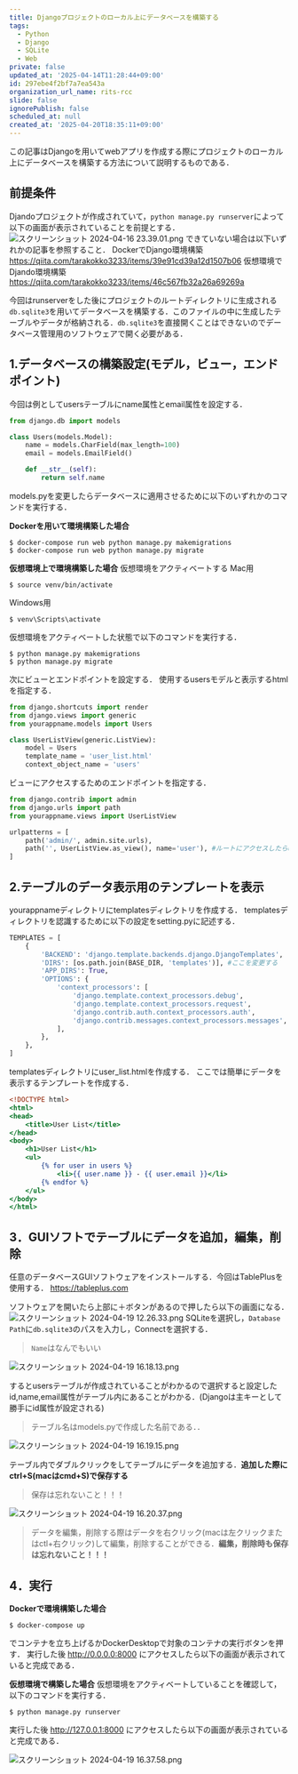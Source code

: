 ```yaml
---
title: Djangoプロジェクトのローカル上にデータベースを構築する
tags:
  - Python
  - Django
  - SQLite
  - Web
private: false
updated_at: '2025-04-14T11:28:44+09:00'
id: 297ebe4f2bf7a7ea543a
organization_url_name: rits-rcc
slide: false
ignorePublish: false
scheduled_at: null
created_at: '2025-04-20T18:35:11+09:00'
---
```

この記事はDjangoを用いてwebアプリを作成する際にプロジェクトのローカル上にデータベースを構築する方法について説明するものである．

## 前提条件
Djandoプロジェクトが作成されていて，`python manage.py runserver`によって以下の画面が表示されていることを前提とする．
![スクリーンショット 2024-04-16 23.39.01.png](https://qiita-image-store.s3.ap-northeast-1.amazonaws.com/0/3757442/6dde9003-9eb4-8224-3ccc-b80c54090f95.png)
できていない場合は以下いずれかの記事を参照すること．
DockerでDjango環境構築
https://qiita.com/tarakokko3233/items/39e91cd39a12d1507b06
仮想環境でDjando環境構築
https://qiita.com/tarakokko3233/items/46c567fb32a26a69269a

今回はrunserverをした後にプロジェクトのルートディレクトリに生成される`db.sqlite3`を用いてデータベースを構築する．このファイルの中に生成したテーブルやデータが格納される．`db.sqlite3`を直接開くことはできないのでデータベース管理用のソフトウェアで開く必要がある．


## 1.データベースの構築設定(モデル，ビュー，エンドポイント)
今回は例としてusersテーブルにname属性とemail属性を設定する．
```models.py
from django.db import models

class Users(models.Model):
    name = models.CharField(max_length=100)
    email = models.EmailField()

    def __str__(self):
        return self.name

```
models.pyを変更したらデータベースに適用させるために以下のいずれかのコマンドを実行する．

**Dockerを用いて環境構築した場合**
```
$ docker-compose run web python manage.py makemigrations
$ docker-compose run web python manage.py migrate
```
**仮想環境上で環境構築した場合**
仮想環境をアクティベートする
Mac用
```
$ source venv/bin/activate
```
Windows用
```
$ venv\Scripts\activate
```
仮想環境をアクティベートした状態で以下のコマンドを実行する．
```
$ python manage.py makemigrations
$ python manage.py migrate
```
次にビューとエンドポイントを設定する．
使用するusersモデルと表示するhtmlを指定する．
```views.py
from django.shortcuts import render
from django.views import generic
from yourappname.models import Users

class UserListView(generic.ListView):
    model = Users
    template_name = 'user_list.html'
    context_object_name = 'users'

```
ビューにアクセスするためのエンドポイントを指定する．
```urls.py
from django.contrib import admin
from django.urls import path
from yourappname.views import UserListView

urlpatterns = [
    path('admin/', admin.site.urls),
    path('', UserListView.as_view(), name='user'), #ルートにアクセスしたらuser_list.htmlにアクセスする
]

```
## 2.テーブルのデータ表示用のテンプレートを表示
yourappnameディレクトリにtemplatesディレクトリを作成する．
templatesディレクトリを認識するために以下の設定をsetting.pyに記述する．
```setting.py
TEMPLATES = [
    {
        'BACKEND': 'django.template.backends.django.DjangoTemplates',
        'DIRS': [os.path.join(BASE_DIR, 'templates')], #ここを変更する
        'APP_DIRS': True,
        'OPTIONS': {
            'context_processors': [
                'django.template.context_processors.debug',
                'django.template.context_processors.request',
                'django.contrib.auth.context_processors.auth',
                'django.contrib.messages.context_processors.messages',
            ],
        },
    },
]
```
templatesディレクトリにuser_list.htmlを作成する．
ここでは簡単にデータを表示するテンプレートを作成する．
```user_list.html
<!DOCTYPE html>
<html>
<head>
    <title>User List</title>
</head>
<body>
    <h1>User List</h1>
    <ul>
        {% for user in users %}
            <li>{{ user.name }} - {{ user.email }}</li>
        {% endfor %}
    </ul>
</body>
</html>

```


## 3．GUIソフトでテーブルにデータを追加，編集，削除
任意のデータベースGUIソフトウェアをインストールする．今回はTablePlusを使用する．
https://tableplus.com

ソフトウェアを開いたら上部に＋ボタンがあるので押したら以下の画面になる．
![スクリーンショット 2024-04-19 12.26.33.png](https://qiita-image-store.s3.ap-northeast-1.amazonaws.com/0/3757442/75c2a78d-ba70-3e41-e141-8a1443e5b7bb.png)
SQLiteを選択し，`Database Path`に`db.sqlite3`のパスを入力し，Connectを選択する．
>`Name`はなんでもいい

![スクリーンショット 2024-04-19 16.18.13.png](https://qiita-image-store.s3.ap-northeast-1.amazonaws.com/0/3757442/fe6b0c91-5db7-570b-ca8a-6530945771d6.png)


するとusersテーブルが作成されていることがわかるので選択すると設定したid,name,email属性がテーブル内にあることがわかる．(Djangoは主キーとして勝手にid属性が設定される)
>テーブル名はmodels.pyで作成した名前である．．

![スクリーンショット 2024-04-19 16.19.15.png](https://qiita-image-store.s3.ap-northeast-1.amazonaws.com/0/3757442/ebd2c6dd-9d8d-ba40-6b31-faa56855f060.png)


テーブル内でダブルクリックをしてテーブルにデータを追加する．**追加した際にctrl+S(macはcmd+S)で保存する**
>保存は忘れないこと！！！

![スクリーンショット 2024-04-19 16.20.37.png](https://qiita-image-store.s3.ap-northeast-1.amazonaws.com/0/3757442/a7b60fcf-a7f0-bb46-043d-c1b21f2a0f5e.png)


>データを編集，削除する際はデータを右クリック(macは左クリックまたはctl+右クリック)して編集，削除することができる．**編集，削除時も保存は忘れないこと！！！**

## 4．実行
**Dockerで環境構築した場合**
```
$ docker-compose up
```
でコンテナを立ち上げるかDockerDesktopで対象のコンテナの実行ボタンを押す．
実行した後
http://0.0.0.0:8000
にアクセスしたら以下の画面が表示されていると完成である．



**仮想環境で構築した場合**
仮想環境をアクティベートしていることを確認して，以下のコマンドを実行する．
```
$ python manage.py runserver
```
実行した後
http://127.0.0.1:8000
にアクセスしたら以下の画面が表示されていると完成である．

![スクリーンショット 2024-04-19 16.37.58.png](https://qiita-image-store.s3.ap-northeast-1.amazonaws.com/0/3757442/e8433fde-22c6-15e9-4c45-521c251e59fc.png)
